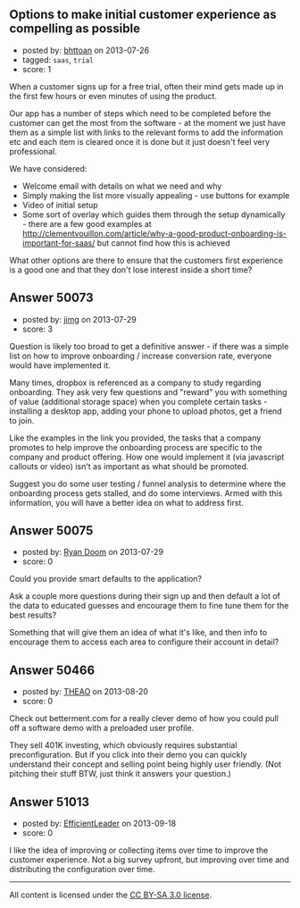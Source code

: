 ## Options to make initial customer experience as compelling as possible

- posted by: [bhttoan](https://stackexchange.com/users/-1/23673-bhttoan) on 2013-07-26
- tagged: `saas`, `trial`
- score: 1

When a customer signs up for a free trial, often their mind gets made up in the first few hours or even minutes of using the product.

Our app has a number of steps which need to be completed before the customer can get the most from the software - at the moment we just have them as a simple list with links to the relevant forms to add the information etc and each item is cleared once it is done but it just doesn't feel very professional.

We have considered:

 - Welcome email with details on what we need and why
 - Simply making the list more visually appealing - use buttons for example
 - Video of initial setup
 - Some sort of overlay which guides them through the setup dynamically - there are a few good examples at http://clementvouillon.com/article/why-a-good-product-onboarding-is-important-for-saas/ but cannot find how this is achieved

What other options are there to ensure that the customers first experience is a good one and that they don't lose interest inside a short time?


## Answer 50073

- posted by: [jimg](https://stackexchange.com/users/-1/2380-jimg) on 2013-07-29
- score: 3

Question is likely too broad to get a definitive answer - if there was a simple list on how to improve onboarding / increase conversion rate, everyone would have implemented it. 

Many times, dropbox is referenced as a company to study regarding onboarding. They ask very few questions and "reward" you with something of value (additional storage space) when you complete certain tasks - installing a desktop app, adding your phone to upload photos, get a friend to join.

Like the examples in the link you provided, the tasks that a company promotes to help improve the onboarding process are specific to the company and product offering. How one would implement it (via javascript callouts or video) isn't as important as what should be promoted. 

Suggest you do some user testing / funnel analysis to determine where the onboarding process gets stalled, and do some interviews.  Armed with this information, you will have a better idea on what to address first. 


## Answer 50075

- posted by: [Ryan Doom](https://stackexchange.com/users/-1/5655-ryan-doom) on 2013-07-29
- score: 0

Could you provide smart defaults to the application?

Ask a couple more questions during their sign up and then default a lot of the data to educated guesses and encourage them to fine tune them for the best results?

Something that will give them an idea of what it's like, and then info to encourage them to access each area to configure their account in detail?




## Answer 50466

- posted by: [THEAO](https://stackexchange.com/users/-1/27506-theao) on 2013-08-20
- score: 0

Check out betterment.com for a really clever demo of how you could pull off a software demo with a preloaded user profile. 

They sell 401K investing, which obviously requires substantial preconfiguration. But if you click into their demo you can quickly understand their concept and selling point being highly user friendly. (Not pitching their stuff BTW, just think it answers your question.)


## Answer 51013

- posted by: [EfficientLeader](https://stackexchange.com/users/-1/27825-efficientleader) on 2013-09-18
- score: 0

<p>I like the idea of improving or collecting items over time to improve the customer experience.  Not a big survey upfront, but improving over time and distributing the configuration over time.</p>




---

All content is licensed under the [CC BY-SA 3.0 license](https://creativecommons.org/licenses/by-sa/3.0/).
